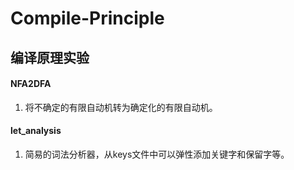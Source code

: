 # Compile-Principle
## 编译原理实验

#### NFA2DFA
1. 将不确定的有限自动机转为确定化的有限自动机。

#### let_analysis
1. 简易的词法分析器，从keys文件中可以弹性添加关键字和保留字等。

